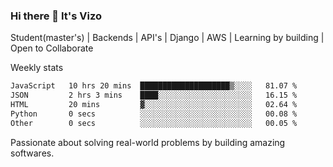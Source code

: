 ### Hi there 👋 It's Vizo

Student(master's) | Backends | API's | Django | AWS |  Learning by building | Open to Collaborate

Weekly stats
<!--START_SECTION:waka-->

```txt
JavaScript   10 hrs 20 mins  ████████████████████▒░░░░   81.07 %
JSON         2 hrs 3 mins    ████░░░░░░░░░░░░░░░░░░░░░   16.15 %
HTML         20 mins         ▓░░░░░░░░░░░░░░░░░░░░░░░░   02.64 %
Python       0 secs          ░░░░░░░░░░░░░░░░░░░░░░░░░   00.08 %
Other        0 secs          ░░░░░░░░░░░░░░░░░░░░░░░░░   00.05 %
```

<!--END_SECTION:waka-->


Passionate about solving real-world problems by building amazing softwares.
